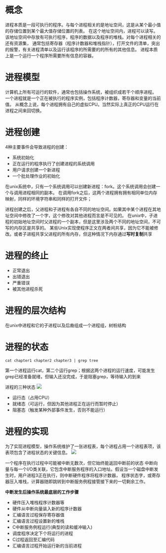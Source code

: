 # 概念

  进程本质是一段可执行的程序。与每个进程相关的是地址空间，这是从某个最小值的存储位置到某个最大值存储位置的列表。
  在这个地址空间内，进程可以读写。该地址空间中存放有可执行程序，程序的数据以及程序的堆栈。对每个进程相关的还有资源集，
  通常包括寄存器（程序计数器和堆栈指针），打开文件的清单，突出的报警，有关进程清单以及运行该程序的所需要的的所有的其他信息。
  进程本质上是一个运行一个程序所需要所有信息的容器。
  
# 进程模型
  计算机上所有可运行的软件，通常也包括操作系统，被组织成若干个顺序进程。
  一个进程就是一个正在被执行的程序实例，包括程序计数器，寄存器和变量的当前值。
  从概念上说，每个进程拥有自己的虚拟CPU。当然实际上真正的CPU运行在进程之间来回切换。

# 进程创建

  4种主要事件会导致进程的创建：
  + 系统初始化
  + 正在运行的程序执行了创建进程的系统调用
  + 用户请求创建一个新进程
  + 一个批处理作业的初始化

  在unix系统中，只有一个系统调用可以创建新进程：fork。这个系统调用会创建一个与调用进程相同的副本。
  在调用fork之后，这两个进程拥有拥有相同单位内存映射，同样的环境字符串和同样的打开文件；

  进程创建之后，父进程和子进程有各自不同的地址空间。如果其中某个进程在其地址空间中修改了一个字，这个修改对其他进程而言是不可见的。
  在unix中，子进程的初始地址空间时父进程的一个副本，但是这里涉及两个不同的地址空间，不可写的内存区是共享的。
  某些Unix实现使程序正文在两者间共享，因为它不能被修改。或者子进程共享父进程的所有内存，但这种情况下内存通过**写时复制**共享

# 进程的终止
  + 正常退出
  + 出错退出
  + 严重错误
  + 被其他进程杀死

# 进程的层次结构
  在unix中进程和它的子进程以及后裔组成一个进程组，树桩结构

# 进程的状态
  
    cat chapter1 chapter2 chapter3 | grep tree
   
  第一个进程运行cat，第二个运行grep；根据这两个进程的运行速度，可能发生grep已经准备就绪，但输入还没完成，于是阻塞grep，等待输入的到来
  
  进程的三种状态
   ![](https://outman-1252077993.cos.ap-nanjing.myqcloud.com/b7003af33a87e950f9264f8319385343fbf2b428.png)
  + 运行态（占用CPU）
  + 就绪态（可运行，但因为其他进程正在运行而暂时停止）
  + 阻塞态（触发某种外部事件发生，否则不能运行）

# 进程的实现
  为了实现进程模型，操作系统维护了一张进程表，每个进程占用一个进程表项，该表项包含了进程状态的关键信息。
  ![](https://outman-1252077993.cos.ap-nanjing.myqcloud.com/%E5%BE%AE%E4%BF%A1%E5%9B%BE%E7%89%87_20210403034253.png)
  
  一个程序在执行过程中可能被中断无数次，但它始终能返回中断前的状态
  中断向量与每一个I/O类关联，它包含中断服务程序的入口地址。假设当一个磁盘中断发生时，用户进程3正在执行，则中断硬件程序将程序计数器，
  程序状态字，或寄存器压入堆栈，计算器随即跳转到中断服务例程接管接下来的一切剩余工作。

  **中断发生后操作系统最底层的工作步骤**
  + 硬件压入堆栈程序计数器等
  + 硬件从中断向量装入新的程序计数器
  + 汇编语言过程保存寄存器值
  + 汇编语言过程设置新的堆栈
  + C中断服务例程运行(典型的读和缓冲输入)
  + 调度程序决定下个将运行的进程
  + C过程返回至汇编代码
  + 汇编语言过程开始运行新的当前进程
  